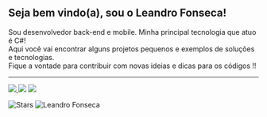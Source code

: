 ## Seja bem vindo(a), sou o Leandro Fonseca!

<p> Sou desenvolvedor back-end e mobile. Minha principal tecnologia que atuo é C#!
<br/> 
  Aqui você vai encontrar alguns projetos pequenos e exemplos de soluções e tecnologias. 
<br/> 
Fique a vontade para contribuir com novas ideias e dicas para os códigos !!

</p>

<hr>

<p align="left">
  <a href="https://github.com/leandrofonseca-ti" alt="GitHub">
 <img src="https://img.shields.io/static/v1?label=Overview&message=Leandro Fonseca&color=000&logo=GitHub"/>
</a>
  
  <a href="mailto:leandrofonseca.ti@gmail.com" alt="Gmail">
  <img src="https://img.shields.io/badge/-Gmail-FF0000?style=flat-square&labelColor=FF0000&logo=gmail&logoColor=white&link=LINK-DO-SEU-GMAIL" /></a>
 
  <a href="https://www.linkedin.com/in/leandrofonseca/" alt="LinkedIn">
  <img src="https://img.shields.io/badge/-Linkedin-0e76a8?style=flat-square&logo=Linkedin&logoColor=white&link=leandrofonseca" /></a> 
</p>


  ![Stars](https://github-readme-stats.vercel.app/api?username=leandrofonseca-ti&show_icons=true&locale=en&count_private=true&hide_rank=true&custom_title=My%20GitHub%20Stats&disable_animations=false&theme=tokyonight)
  ![Leandro Fonseca](https://github-readme-streak-stats.herokuapp.com/?user=leandrofonseca-ti&theme=tokyonight) 
  
   
<br>

 

<!--

<a href="https://github.com/Gurupreet">
  <img align="center" src="https://github-readme-stats.vercel.app/api/top-langs/?username=leandrofonseca-ti&theme=dracula&hide_langs_below=1" />
</a>

<a href="https://github.com/Gurupreet">
 <img align="center" src="https://github-readme-stats.vercel.app/api?username=vanessaswerts&show_icons=true&theme=dracula&line_height=27" alt="**SEU NOME** github stats"/>
</a> 


## Informações sobre minha conta GitHub

![GitHub Stats](https://github-readme-stats.vercel.app/api?username=leandrofonseca-ti&show_icons=true)



### Experiência de trabalho

Na visão geral abaixo você encontrará minha experiência de trabalho mais recente:

[<img align="left" height="94px" width="94px" alt="Warpnet" src="https://www.spacex.com/static/images/share.jpg"/>](https://www.spacex.com/)

**Software Engineer** \
[**SpaceX**](https://www.spacex.com/) • Full-time \
Linguagens & Tecnologias: `Python`, `Django`, `C++`, `JavaScript`, `GoLang`, `SaltStack`,\
Projetos em destaque: [Rocket](https://www.spacex.com/), [Marte](<https://pt.wikipedia.org/wiki/Marte_(planeta)>)
<br/>

[<img align="left" height="94px" width="94px" alt="Rocketseat" src="https://yt3.ggpht.com/ytc/AKedOLQkXnYChXAHOeBQLzwhk1_BHYgUXs6ITQOakoeNoQ=s900-c-k-c0x00ffffff-no-rj"/>](https://rocketseat.com.br/)

**Frot-end Developer (Jr)** \
[**Rocketseat**](https://rocketseat.com.br/) • Contract \
Linguagens & Tecnologias: `JavaScript`, `Node`, `React`\
Projetos em destaque: [Ignite](), [Bootcamp]()
<br/>

[<img align="left" height="94px" width="94px" alt="Nubank" src="https://nubank.com.br/images/nu-icon.png?v=2"/>](https://nubank.com.br/)

**Software Engineer** \
[**Nubank**](https://nubank.com.br/) • Contract \
Linguagens & Tecnologias: `React Native`, `Node`, `Swift`, `Kotlin`, `OpenShift` \
Projetos em destaque: [App](https://nubank.com.br/)
<br/>
<br/>

Por favor, encontre-me no [LinkedIn](https://www.linkedin.com/in/put-here-your-username/) para uma descrição mais detalhada da minha experiência de trabalho, educação e certificação.

-->

